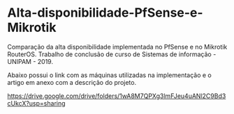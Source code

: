 # Alta-disponibilidade-PfSense-e-Mikrotik
Comparação da alta disponibilidade implementada no PfSense e no Mikrotik RouterOS. Trabalho de conclusão de curso de Sistemas de informação - UNIPAM - 2019.

Abaixo possui o link com as máquinas utilizadas na implementação e o artigo em anexo com a descrição do projeto.

https://drive.google.com/drive/folders/1wA8M7QPXg3lmFJeu4uANl2C9Bd3cUkcX?usp=sharing
